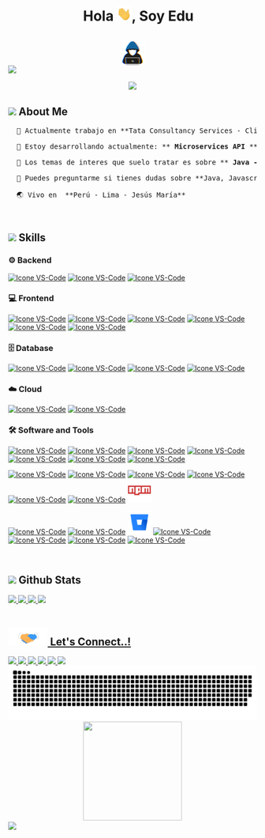 <!--h1 without bottom border-->
<div id="user-content-toc">
  <ul align="center">
    <summar><h1 style="display: inline-block">Hola <img src="https://raw.githubusercontent.com/ABSphreak/ABSphreak/master/gifs/Hi.gif" width="30px">, Soy Edu</h1></
  </ul>
</div>

<!-- Imagen -->
<div align="center">
<picture><img src="https://github.com/0xAbdulKhalid/0xAbdulKhalid/raw/main/assets/mdImages/about_me.gif" width = 50px align="center"></picture> 
</div>

<!--horizontal divider(gradiant)-->
<img src="https://user-images.githubusercontent.com/73097560/115834477-dbab4500-a447-11eb-908a-139a6edaec5c.gif">

<!-- Role -->
<p align="center">
  <a href="https://github.com/DenverCoder1/readme-typing-svg"><img src="https://readme-typing-svg.herokuapp.com?font=Time+New+Roman&color=%23F7F7F7&size=25&center=true&vCenter=true&width=600&height=100&lines=Analyst+TI;Backend+Developer+Microservices;Java+Backend+Software+Engineer"></a>
</p>

## <img src="https://media.giphy.com/media/TEnXkcsHrP4YedChhA/giphy.gif" width ="25"> About Me

<pre>
  🔭 Actualmente trabajo en **Tata Consultancy Services - Cliente BCP**

  🌱 Estoy desarrollando actualmente: **<b> Microservices API </b>**

  👯 Los temas de interes que suelo tratar es sobre **<b> Java - Spring Boot - Microservicios - Azure - Devops </b>**

  💬 Puedes preguntarme si tienes dudas sobre **Java, Javascript, Angular, Spring Boot**

  🌏 Vivo en  **Perú - Lima - Jesús María**
</pre>

<br/>

## <img src="https://media2.giphy.com/media/QssGEmpkyEOhBCb7e1/giphy.gif?cid=ecf05e47a0n3gi1bfqntqmob8g9aid1oyj2wr3ds3mg700bl&rid=giphy.gif" width ="25"> Skills

<p align="center">

  ### ⚙️ Backend
   [<img height="48px" width="48px" alt="Icone VS-Code" src="https://skillicons.dev/icons?i=java"/>](https://www.java.com/es/)
   [<img height="48px" width="48px" alt="Icone VS-Code" src="https://skillicons.dev/icons?i=spring"/>](https://spring.io/projects/spring-boot/)
   [<img height="48px" width="48px" alt="Icone VS-Code" src="https://skillicons.dev/icons?i=kafka"/>](https://kafka.apache.org/)

  ### 💻 Frontend
   [<img height="48px" width="48px" alt="Icone VS-Code" src="https://skillicons.dev/icons?i=html"/>](https://developer.mozilla.org/en-US/docs/Web/HTML)
   [<img height="48px" width="48px" alt="Icone VS-Code" src="https://skillicons.dev/icons?i=css"/>](https://developer.mozilla.org/en-US/docs/Web/CSS)
   [<img height="48px" width="48px" alt="Icone VS-Code" src="https://skillicons.dev/icons?i=js"/>](https://developer.mozilla.org/en-US/docs/Web/JavaScript)
   [<img height="48px" width="48px" alt="Icone VS-Code" src="https://skillicons.dev/icons?i=ts"/>](https://www.typescriptlang.org/)
   [<img height="48px" width="48px" alt="Icone VS-Code" src="https://skillicons.dev/icons?i=angular"/>](https://angular.io/cli/version)
   [<img height="48px" width="48px" alt="Icone VS-Code" src="https://skillicons.dev/icons?i=materialui"/>](https://material.angular.io/)

  ### 🗄️ Database
   [<img height="48px" width="48px" alt="Icone VS-Code" src="https://skillicons.dev/icons?i=postgres"/>](https://www.postgresql.org/)
   [<img height="48px" width="48px" alt="Icone VS-Code" src="https://skillicons.dev/icons?i=mongodb"/>](https://www.mongodb.com/es)
   [<img height="48px" width="48px" alt="Icone VS-Code" src="https://skillicons.dev/icons?i=mysql"/>](https://www.mysql.com/)
   [<img height="48px" width="48px" alt="Icone VS-Code" src="https://skillicons.dev/icons?i=redis"/>](https://redis.io/)

  ### ☁️ Cloud
   [<img height="48px" width="48px" alt="Icone VS-Code" src="https://skillicons.dev/icons?i=githubactions"/>](https://github.com/features/actions)
   [<img height="48px" width="48px" alt="Icone VS-Code" src="https://skillicons.dev/icons?i=azure"/>](https://azure.microsoft.com/es-es/)

  ### 🛠️ Software and Tools
   [<img height="48px" width="48px" alt="Icone VS-Code" src="https://skillicons.dev/icons?i=docker"/>](https://www.docker.com/)
   [<img height="48px" width="48px" alt="Icone VS-Code" src="https://skillicons.dev/icons?i=kubernetes"/>](https://kubernetes.io/es/)
    [<img height="48px" width="48px" alt="Icone VS-Code" src="https://skillicons.dev/icons?i=vscode"/>](https://code.visualstudio.com/)
   [<img height="48px" width="48px" alt="Icone VS-Code" src="https://skillicons.dev/icons?i=git"/>](https://git-scm.com/)
    [<img height="48px" width="48px" alt="Icone VS-Code" src="https://skillicons.dev/icons?i=github"/>](https://github.com/)
   [<img height="48px" width="48px" alt="Icone VS-Code" src="https://skillicons.dev/icons?i=bash"/>](https://www.freecodecamp.org/espanol/news/la-guia-definitiva-de-linea-de-comandos-de-linux-tutorial-completo-de-bash/)
    [<img height="48px" width="48px" alt="Icone VS-Code" src="https://skillicons.dev/icons?i=jenkins"/>](https://www.jenkins.io/)
   
   [<img height="48px" width="48px" alt="Icone VS-Code" src="https://skillicons.dev/icons?i=elasticsearch"/>](https://www.elastic.co/es/elasticsearch)
   [<img height="48px" width="48px" alt="Icone VS-Code" src="https://skillicons.dev/icons?i=idea"/>](https://www.jetbrains.com/es-es/idea/)
   [<img height="48px" width="48px" alt="Icone VS-Code" src="https://skillicons.dev/icons?i=postman"/>](https://www.postman.com/)
   [<img height="48px" width="48px" alt="Icone VS-Code" src="https://skillicons.dev/icons?i=powershell"/>](https://learn.microsoft.com/es-es/powershell/scripting/overview?view=powershell-7.4)
   [<img height="48px" width="48px" alt="Icone VS-Code" src="https://skillicons.dev/icons?i=md"/>](https://www.markdownguide.org/)
   [<img height="48px" width="48px" alt="Icone VS-Code" src="https://skillicons.dev/icons?i=maven"/>](https://maven.apache.org/download.cgi)
   [<img height="48px" width="48px" alt="Icone VS-Code" src="https://raw.githubusercontent.com/devicons/devicon/master/icons/npm/npm-original-wordmark.svg"/>](https://www.npmjs.com/)

   [<img height="48px" width="48px" alt="Icone VS-Code" src="https://lh3.googleusercontent.com/pVi-pUHt8yMvWIUW_2eWws8m0MzLiZb170hNG8F9U0woGL-Hle58HQrYAcMgQqrnAuWHmApHpSuycjB1s1s"/>](https://www.confluent.io/)
   [<img height="48px" width="48px" alt="Icone VS-Code" src="https://upload.wikimedia.org/wikipedia/commons/thumb/b/b5/DBeaver_logo.svg/256px-DBeaver_logo.svg.png"/>](https://dbeaver.io/)
   [<img height="48px" width="48px" alt="Icone VS-Code" src="https://raw.githubusercontent.com/devicons/devicon/master/icons/bitbucket/bitbucket-original.svg"/>](https://bitbucket.org/product/)
   [<img height="48px" width="48px" alt="Icone VS-Code" src="https://cdn.icon-icons.com/icons2/2699/PNG/512/atlassian_jira_logo_icon_170511.png"/>](https://www.atlassian.com/software/jira)
   [<img height="48px" width="48px" alt="Icone VS-Code" src="https://cdn.iconscout.com/icon/free/png-256/free-confluence-3521361-2944805.png"/>](https://www.atlassian.com/software/confluence)
   [<img height="48px" width="48px" alt="Icone VS-Code" src="https://upload.wikimedia.org/wikipedia/commons/a/ab/Swagger-logo.png"/>](https://swagger.io/docs/open-source-tools/swagger-editor/)
   [<img height="48px" width="48px" alt="Icone VS-Code" src="https://agmusiccenter.com/wp-content/uploads/2015/12/sonar-logo.png"/>](https://www.sonarsource.com/products/sonarcloud/)

</p>

</br>

## <img src="https://media.giphy.com/media/iY8CRBdQXODJSCERIr/giphy.gif" width="35"> Github Stats
<div>
    <a href="https://github.com/hiddro">
        <img height="170em" src="https://github-readme-stats.vercel.app/api?username=hiddro&show_icons=true&theme=material-palenight&include_all_commits=true&count_private=true" />
        <img height="170em" src="https://github-readme-stats.vercel.app/api?username=hiddro&show_icons=true&locale=en&count_private=true&hide_rank=true&custom_title=My%20GitHub%20Stats&disable_animations=true&theme=material-palenight" />
        <img height="170em" src="https://github-readme-streak-stats.herokuapp.com/?user=hiddro&theme=material-palenight" />
        <img height="170em" src="https://github-readme-stats.vercel.app/api/top-langs/?username=hiddro&theme=material-palenight" />
        
</div>

</br>

## <img src="https://github.com/0xAbdulKhalid/0xAbdulKhalid/raw/main/assets/mdImages/handshake.gif" width ="80"> Let's Connect..!

  <a href="https://www.linkedin.com/in/edwardcca/" target="_blank">
   <img src="https://img.shields.io/badge/Linkedin-FF0000?style=for-the-badge&logo=linkedin&logoColor=white" target="_blank">
  </a>
  <a href="https://www.facebook.com/edwardandres.cordovachavez/" target="_blank">
   <img src="https://img.shields.io/badge/Facebook-%23E4405F?style=for-the-badge&logo=facebook&logoColor=white" target="_blank">
  </a>
 <a href="https://github.com/hiddro" target="_blank">
  <img src="https://img.shields.io/badge/Github-7289DA?style=for-the-badge&logo=github&logoColor=white" target="_blank">
  </a> 
  <a href = "mailto:edd.ckalb@gmail.com">
   <img src="https://img.shields.io/badge/Gmail-%23333?style=for-the-badge&logo=gmail&logoColor=white" target="_blank">
  </a> 
  <a href="https://wa.me/+51983478763" target="_blank">
   <img src="https://img.shields.io/badge/WhatsApp-25D366?style=for-the-badge&logo=whatsapp&logoColor=white" target="_blank">
  </a>
  <a href="mailto:edwardandres.cordovachavez@everis.nttdata.com" target="_blank">
   <img src="https://img.shields.io/badge/Microsoft_Outlook-0078D4?style=for-the-badge&logo=microsoft-outlook&logoColor=white" target="_blank">
  </a>

</br>
<!--- snake -->
<div align="center">
  <img  src="https://github.com/hiddro/hiddro/blob/main/resources/img/grid-snake.svg"
       alt="snake" /></a>
</div>

<div align="center">
    <img src="https://media.giphy.com/media/O51MQ3DduOcGW6ofR3/giphy.gif" width="200" height="200" frameBorder="0" class="giphy-embed" allowFullScreen></img>
  </div>

<!--horizontal divider(gradiant)-->
<img src="https://user-images.githubusercontent.com/73097560/115834477-dbab4500-a447-11eb-908a-139a6edaec5c.gif">